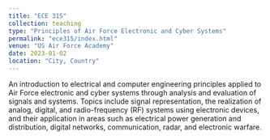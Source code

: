 ```yaml
---
title: "ECE 315"
collection: teaching
type: "Principles of Air Force Electronic and Cyber Systems"
permalink: "ece315/index.html"
venue: "US Air Force Academy"
date: 2023-01-02
location: "City, Country"
---
```


An introduction to electrical and computer engineering principles applied to Air Force electronic and cyber systems through analysis and evaluation of signals and systems. Topics include signal representation, the realization of analog, digital, and radio-frequency (RF) systems using electronic devices, and their application in areas such as electrical power generation and distribution, digital networks, communication, radar, and electronic warfare.
